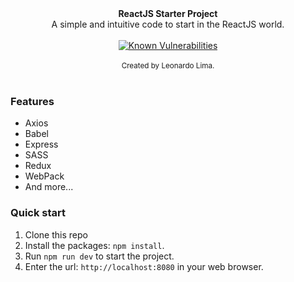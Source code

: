 <div align="center"><strong>ReactJS Starter Project</strong></div>
<div align="center">A simple and intuitive code to start in the ReactJS world.</div>

<br />

<div align="center">
<a href="https://snyk.io/test/github/leointrance/reactjs-starter"><img src="https://snyk.io/test/github/leointrance/reactjs-starter/badge.svg" alt="Known Vulnerabilities" data-canonical-src="https://snyk.io/test/github/leointrance/reactjs-starter" style="max-width:100%;"></a>
</div>

<br />

<div align="center">
  <sub>Created by Leonardo Lima.</sub>
</div>

<br />

### Features

* Axios
* Babel
* Express
* SASS
* Redux
* WebPack
* And more...

### Quick start

1. Clone this repo
2. Install the packages: `npm install`.<br />
3. Run `npm run dev` to start the project.<br />
4. Enter the url: `http://localhost:8080` in your web browser.
